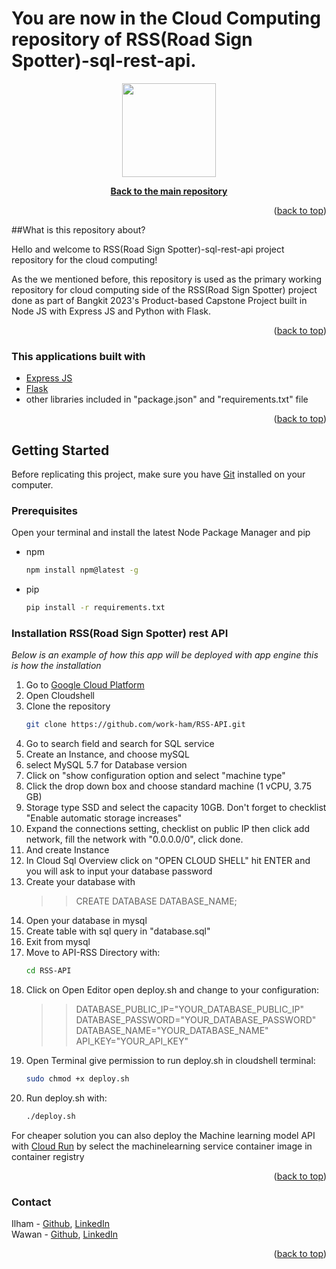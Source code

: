 # You are now in the Cloud Computing repository of RSS(Road Sign Spotter)-sql-rest-api.
<p align="center"> <img src="https://camo.githubusercontent.com/36dbcc9bdc12216ead37e45f90f041f4cf64130ce72521561f1d6b25e3681246/68747470733a2f2f692e6962622e636f2f3956634a4e487a2f6c6f676f2d7273732e706e67" width="150" height="150" /> </p>

<div align="center">
  <p align="center">
    <a href="https://github.com/fajararahman14/RoadSignSpotter-RSS-"><strong>Back to the main repository</strong></a>
  </p>
</div>
<p align="right">(<a href="#top">back to top</a>)</p>
##What is this repository about?

Hello and welcome to RSS(Road Sign Spotter)-sql-rest-api project repository for the cloud computing! 

As the we mentioned before, this repository is used as the primary working repository for cloud computing side of the RSS(Road Sign Spotter) project done as part of Bangkit 2023's Product-based Capstone Project built in Node JS with Express JS and Python with Flask.
<p align="right">(<a href="#top">back to top</a>)</p>

### This applications built with

* [Express JS](https://expressjs.com/)
* [Flask](https://flask.palletsprojects.com/en/2.3.x/)
* other libraries included in "package.json" and "requirements.txt" file

<p align="right">(<a href="#top">back to top</a>)</p>

## Getting Started

Before replicating this project, make sure you have [Git](https://git-scm.com/downloads) installed on your computer.

### Prerequisites

Open your terminal and install the latest Node Package Manager and pip
* npm
  ```sh
  npm install npm@latest -g
  ```
* pip
  ```sh
  pip install -r requirements.txt
  ```
### Installation RSS(Road Sign Spotter) rest API
_Below is an example of how this app will be deployed with app engine this is how the installation_
1. Go to [Google Cloud Platform](https://console.cloud.google.com/)
2. Open Cloudshell
3. Clone the repository
   ```sh
   git clone https://github.com/work-ham/RSS-API.git
   ```
5. Go to search field and search for SQL service
6. Create an Instance, and choose mySQL
7. select MySQL 5.7 for Database version
8. Click on "show configuration option and select "machine type"
9. Click the drop down box and choose standard machine (1 vCPU, 3.75 GB)
10. Storage type SSD and select the capacity 10GB. Don't forget to checklist "Enable automatic storage increases"
11.  Expand the connections setting, checklist on public IP then click add network, fill the network with "0.0.0.0/0", click done.
12.  And create Instance
13.  In Cloud Sql Overview click on "OPEN CLOUD SHELL" hit ENTER and you will ask to input your database password
14.  Create your database with
     >> CREATE DATABASE DATABASE_NAME;
16.  Open your database in mysql
17.  Create table with sql query in "database.sql"
18.  Exit from mysql 
19.  Move to API-RSS Directory with:
     ```sh
     cd RSS-API
     ```
21.  Click on Open Editor open deploy.sh and change to your configuration:
     >> DATABASE_PUBLIC_IP="YOUR_DATABASE_PUBLIC_IP" <br>
     >> DATABASE_PASSWORD="YOUR_DATABASE_PASSWORD"<br>
     >> DATABASE_NAME="YOUR_DATABASE_NAME"<br>
     >> API_KEY="YOUR_API_KEY"<br>
23.  Open Terminal give permission to run deploy.sh in cloudshell terminal:
     ```sh
     sudo chmod +x deploy.sh
     ```
24.  Run deploy.sh with:
     ```sh
     ./deploy.sh
     ```
For cheaper solution you can also  deploy the Machine learning model API with [Cloud Run](https://cloud.google.com/run?hl=id) by select the machinelearning service container image in container registry
<p align="right">(<a href="#top">back to top</a>)</p>


<!-- CONTACT -->
### Contact
Ilham - [Github](https://github.com/work-ham), [LinkedIn](https://www.linkedin.com/in/ilham-kus/) <br>
Wawan - [Github](https://github.com/wawn11), [LinkedIn](https://www.linkedin.com/in/wawan11/)
<p align="right">(<a href="#top">back to top</a>)</p>
